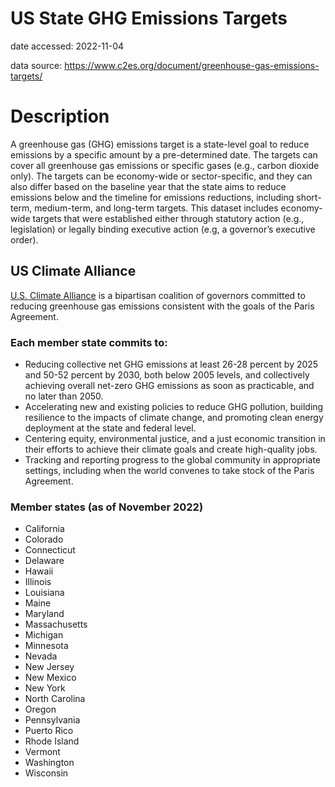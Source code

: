 # US State GHG Emissions Targets
date accessed: 2022-11-04

data source: https://www.c2es.org/document/greenhouse-gas-emissions-targets/

# Description
A greenhouse gas (GHG) emissions target is a state-level goal to reduce emissions by a specific amount by a pre-determined date. The targets can cover all greenhouse gas emissions or specific gases (e.g., carbon dioxide only). The targets can be economy-wide or sector-specific, and they can also differ based on the baseline year that the state aims to reduce emissions below and the timeline for emissions reductions, including short-term, medium-term, and long-term targets. This dataset includes economy-wide targets that were established either through statutory action (e.g., legislation) or legally binding executive action (e.g, a governor’s executive order).

## US Climate Alliance
[U.S. Climate Alliance](http://www.usclimatealliance.org/) is a bipartisan coalition of governors committed to reducing greenhouse gas emissions consistent with the goals of the Paris Agreement. 

### Each member state commits to:
- Reducing collective net GHG emissions at least 26-28 percent by 2025 and 50-52 percent by 2030, both below 2005 levels, and collectively achieving overall net-zero GHG emissions as soon as practicable, and no later than 2050.
- Accelerating new and existing policies to reduce GHG pollution, building resilience to the impacts of climate change, and promoting clean energy deployment at the state and federal level.
- Centering equity, environmental justice, and a just economic transition in their efforts to achieve their climate goals and create high-quality jobs.
- Tracking and reporting progress to the global community in appropriate settings, including when the world convenes to take stock of the Paris Agreement.

### Member states (as of November 2022)
- California
- Colorado
- Connecticut
- Delaware
- Hawaii
- Illinois
- Louisiana
- Maine
- Maryland
- Massachusetts
- Michigan
- Minnesota
- Nevada
- New Jersey
- New Mexico
- New York
- North Carolina
- Oregon
- Pennsylvania
- Puerto Rico
- Rhode Island
- Vermont
- Washington
- Wisconsin